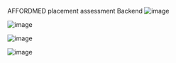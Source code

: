 AFFORDMED  placement assessment 
Backend 
![image](https://github.com/user-attachments/assets/90fc09a2-9fab-46d3-a2a9-78efeda07af5)


![image](https://github.com/user-attachments/assets/3b508679-3d23-466c-9511-eff458bdec4b)

![image](https://github.com/user-attachments/assets/9987df28-fb50-4771-a043-c4e3330267e5)


![image](https://github.com/user-attachments/assets/95e05968-6c78-4a6f-bc29-be2a6ed94bf4)

